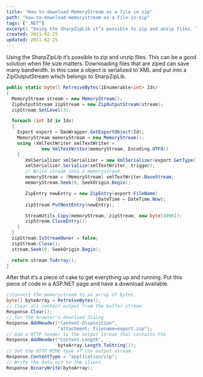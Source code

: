 ```yaml
---
title: "How to download MemoryStream as a file in zip"
path: "how-to-download-memorystream-as-a-file-in-zip"
tags: [".NET"]
excerpt: "Using the SharpZipLib it’s possible to zip and unzip files. This can be a good solution when file size matters. Downloading files that are ziped can save many bandwidth. In this case a object is serialized to XML and put into a ZipOutputStream which belongs to SharpZipLib."
created: 2011-02-25
updated: 2011-02-25
---
```


Using the SharpZipLib it’s possible to zip and unzip files. This can be a good solution when file size matters. Downloading files that are ziped can save many bandwidth. In this case a object is serialized to XML and put into a ZipOutputStream which belongs to SharpZipLib.

```csharp
public static byte[] RetreiveBytes(IEnumerable<int> Ids)
{
  MemoryStream stream = new MemoryStream();
  ZipOutputStream zipStream = new ZipOutputStream(stream);
  zipStream.SetLevel(3);

  foreach (int Id in Ids)
  {
    Export export = DaoWrapper.GetExportObject(Id);
    MemoryStream memoryStream = new MemoryStream();
    using (XmlTextWriter xmlTextWriter =
             new XmlTextWriter(memoryStream, Encoding.UTF8))
    {
       XmlSerializer xmlSerializer = new XmlSerializer(export.GetType());
       xmlSerializer.Serialize(xmlTextWriter, trigger);
       // Write stream into a memorystream
       memoryStream = (MemoryStream) xmlTextWriter.BaseStream;
       memoryStream.Seek(0, SeekOrigin.Begin);

       ZipEntry newEntry = new ZipEntry(export.FileName)
                                 {DateTime = DateTime.Now};
       zipStream.PutNextEntry(newEntry);

       StreamUtils.Copy(memoryStream, zipStream, new byte[4096]);
       zipStream.CloseEntry();
    }
  }
  zipStream.IsStreamOwner = false;
  zipStream.Close();
  stream.Seek(0, SeekOrigin.Begin);

  return stream.ToArray();
}
```

After that it’s a piece of cake to get everything up and running. Put this piece of code in a ASP.NET page and have a download available.

```csharp
//Convert the memorystream to an array of bytes.
byte[] byteArray = RetreiveBytes();
// Clear all content output from the buffer stream
Response.Clear();
// for the browser's download dialog
Response.AddHeader("Content-Disposition", 
                   "attachment; filename=export.zip");
// Add a HTTP header to the output stream that contains the 
Response.AddHeader("Content-Length",
                   byteArray.Length.ToString());
// Set the HTTP MIME type of the output stream
Response.ContentType = "application/zip";
// Write the data out to the client.
Response.BinaryWrite(byteArray);
```
